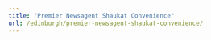 ```yaml
---
title: "Premier Newsagent Shaukat Convenience"
url: /edinburgh/premier-newsagent-shaukat-convenience/
---
```


